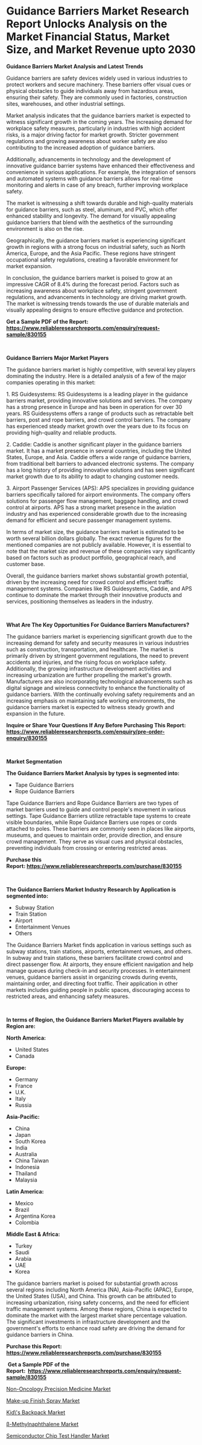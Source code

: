 <p><h1>Guidance Barriers Market Research Report Unlocks Analysis on the Market Financial Status, Market Size, and Market Revenue upto 2030</h1></p><p><strong>Guidance Barriers Market Analysis and Latest Trends</strong></p>
<p><p>Guidance barriers are safety devices widely used in various industries to protect workers and secure machinery. These barriers offer visual cues or physical obstacles to guide individuals away from hazardous areas, ensuring their safety. They are commonly used in factories, construction sites, warehouses, and other industrial settings.</p><p>Market analysis indicates that the guidance barriers market is expected to witness significant growth in the coming years. The increasing demand for workplace safety measures, particularly in industries with high accident risks, is a major driving factor for market growth. Stricter government regulations and growing awareness about worker safety are also contributing to the increased adoption of guidance barriers.</p><p>Additionally, advancements in technology and the development of innovative guidance barrier systems have enhanced their effectiveness and convenience in various applications. For example, the integration of sensors and automated systems with guidance barriers allows for real-time monitoring and alerts in case of any breach, further improving workplace safety.</p><p>The market is witnessing a shift towards durable and high-quality materials for guidance barriers, such as steel, aluminum, and PVC, which offer enhanced stability and longevity. The demand for visually appealing guidance barriers that blend with the aesthetics of the surrounding environment is also on the rise.</p><p>Geographically, the guidance barriers market is experiencing significant growth in regions with a strong focus on industrial safety, such as North America, Europe, and the Asia Pacific. These regions have stringent occupational safety regulations, creating a favorable environment for market expansion.</p><p>In conclusion, the guidance barriers market is poised to grow at an impressive CAGR of 8.4% during the forecast period. Factors such as increasing awareness about workplace safety, stringent government regulations, and advancements in technology are driving market growth. The market is witnessing trends towards the use of durable materials and visually appealing designs to ensure effective guidance and protection.</p></p>
<p><strong>Get a Sample PDF of the Report:&nbsp; <a href="https://www.reliableresearchreports.com/enquiry/request-sample/830155">https://www.reliableresearchreports.com/enquiry/request-sample/830155</a></strong></p>
<p>&nbsp;</p>
<p><strong>Guidance Barriers Major Market Players</strong></p>
<p><p>The guidance barriers market is highly competitive, with several key players dominating the industry. Here is a detailed analysis of a few of the major companies operating in this market:</p><p>1. RS Guidesystems: RS Guidesystems is a leading player in the guidance barriers market, providing innovative solutions and services. The company has a strong presence in Europe and has been in operation for over 30 years. RS Guidesystems offers a range of products such as retractable belt barriers, post and rope barriers, and crowd control barriers. The company has experienced steady market growth over the years due to its focus on providing high-quality and reliable products.</p><p>2. Caddie: Caddie is another significant player in the guidance barriers market. It has a market presence in several countries, including the United States, Europe, and Asia. Caddie offers a wide range of guidance barriers, from traditional belt barriers to advanced electronic systems. The company has a long history of providing innovative solutions and has seen significant market growth due to its ability to adapt to changing customer needs.</p><p>3. Airport Passenger Services (APS): APS specializes in providing guidance barriers specifically tailored for airport environments. The company offers solutions for passenger flow management, baggage handling, and crowd control at airports. APS has a strong market presence in the aviation industry and has experienced considerable growth due to the increasing demand for efficient and secure passenger management systems.</p><p>In terms of market size, the guidance barriers market is estimated to be worth several billion dollars globally. The exact revenue figures for the mentioned companies are not publicly available. However, it is essential to note that the market size and revenue of these companies vary significantly based on factors such as product portfolio, geographical reach, and customer base.</p><p>Overall, the guidance barriers market shows substantial growth potential, driven by the increasing need for crowd control and efficient traffic management systems. Companies like RS Guidesystems, Caddie, and APS continue to dominate the market through their innovative products and services, positioning themselves as leaders in the industry.</p></p>
<p>&nbsp;</p>
<p><strong>What Are The Key Opportunities For Guidance Barriers Manufacturers?</strong></p>
<p><p>The guidance barriers market is experiencing significant growth due to the increasing demand for safety and security measures in various industries such as construction, transportation, and healthcare. The market is primarily driven by stringent government regulations, the need to prevent accidents and injuries, and the rising focus on workplace safety. Additionally, the growing infrastructure development activities and increasing urbanization are further propelling the market's growth. Manufacturers are also incorporating technological advancements such as digital signage and wireless connectivity to enhance the functionality of guidance barriers. With the continually evolving safety requirements and an increasing emphasis on maintaining safe working environments, the guidance barriers market is expected to witness steady growth and expansion in the future.</p></p>
<p><strong>Inquire or Share Your Questions If Any Before Purchasing This Report: <a href="https://www.reliableresearchreports.com/enquiry/pre-order-enquiry/830155">https://www.reliableresearchreports.com/enquiry/pre-order-enquiry/830155</a></strong></p>
<p>&nbsp;</p>
<p><strong>Market Segmentation</strong></p>
<p><strong>The Guidance Barriers Market Analysis by types is segmented into:</strong></p>
<p><ul><li>Tape Guidance Barriers</li><li>Rope Guidance Barriers</li></ul></p>
<p><p>Tape Guidance Barriers and Rope Guidance Barriers are two types of market barriers used to guide and control people's movement in various settings. Tape Guidance Barriers utilize retractable tape systems to create visible boundaries, while Rope Guidance Barriers use ropes or cords attached to poles. These barriers are commonly seen in places like airports, museums, and queues to maintain order, provide direction, and ensure crowd management. They serve as visual cues and physical obstacles, preventing individuals from crossing or entering restricted areas.</p></p>
<p><strong>Purchase this Report:&nbsp;<a href="https://www.reliableresearchreports.com/purchase/830155">https://www.reliableresearchreports.com/purchase/830155</a></strong></p>
<p>&nbsp;</p>
<p><strong>The Guidance Barriers Market Industry Research by Application is segmented into:</strong></p>
<p><ul><li>Subway Station</li><li>Train Station</li><li>Airport</li><li>Entertainment Venues</li><li>Others</li></ul></p>
<p><p>The Guidance Barriers Market finds application in various settings such as subway stations, train stations, airports, entertainment venues, and others. In subway and train stations, these barriers facilitate crowd control and direct passenger flow. At airports, they ensure efficient navigation and help manage queues during check-in and security processes. In entertainment venues, guidance barriers assist in organizing crowds during events, maintaining order, and directing foot traffic. Their application in other markets includes guiding people in public spaces, discouraging access to restricted areas, and enhancing safety measures.</p></p>
<p>&nbsp;</p>
<p><strong>In terms of Region, the Guidance Barriers Market Players available by Region are:</strong></p>
<p>
    <p> <strong> North America: </strong>
        <ul>
            <li>United States</li>
            <li>Canada</li>
        </ul>
        </p> 
    <p> <strong> Europe: </strong>
        <ul>
            <li>Germany</li>
            <li>France</li>
            <li>U.K.</li>
            <li>Italy</li>
            <li>Russia</li>
        </ul>
        </p> 
    <p> <strong> Asia-Pacific: </strong>
        <ul>
            <li>China</li>
            <li>Japan</li>
            <li>South Korea</li>
            <li>India</li>
            <li>Australia</li>
            <li>China Taiwan</li>
            <li>Indonesia</li>
            <li>Thailand</li>
            <li>Malaysia</li>
        </ul>
        </p> 
    <p> <strong> Latin America: </strong>
        <ul>
            <li>Mexico</li>
            <li>Brazil</li>
            <li>Argentina Korea</li>
            <li>Colombia</li>
        </ul>
        </p> 
    <p> <strong> Middle East & Africa: </strong>
        <ul>
            <li>Turkey</li>
            <li>Saudi</li>
            <li>Arabia</li>
            <li>UAE</li>
            <li>Korea</li>
        </ul>
    </p>
    </p>
<p><p>The guidance barriers market is poised for substantial growth across several regions including North America (NA), Asia-Pacific (APAC), Europe, the United States (USA), and China. This growth can be attributed to increasing urbanization, rising safety concerns, and the need for efficient traffic management systems. Among these regions, China is expected to dominate the market with the largest market share percentage valuation. The significant investments in infrastructure development and the government's efforts to enhance road safety are driving the demand for guidance barriers in China.</p></p>
<p><strong>Purchase this Report: <a href="https://www.reliableresearchreports.com/purchase/830155">https://www.reliableresearchreports.com/purchase/830155</a></strong></p>
<p>&nbsp;<strong>Get a Sample PDF of the Report:&nbsp;&nbsp;<a href="https://www.reliableresearchreports.com/enquiry/request-sample/830155">https://www.reliableresearchreports.com/enquiry/request-sample/830155</a></strong></p>
<p><strong></strong></p>
<p><p><a href="https://github.com/Chiragrp24/Market-Research-Report-List-1/blob/main/non-oncology-precision-medicine-market.md">Non-Oncology Precision Medicine Market</a></p><p><a href="https://medium.com/@carolclarkson766/make-up-finish-spray-market-size-reveals-the-best-marketing-channels-in-global-industry-dd38fd162ab7">Make-up Finish Spray Market</a></p><p><a href="https://github.com/YashRP12/Market-Research-Report-List-1/blob/main/kids-backpack-market.md">Kid\'s Backpack Market</a></p><p><a href="https://www.linkedin.com/pulse/beta-methylnaphthalene-market-size-share-global-analysis-report/">β-Methylnaphthalene Market</a></p><p><a href="https://www.linkedin.com/pulse/semiconductor-chip-test-handler-market-size-growth-forecast/">Semiconductor Chip Test Handler Market</a></p></p>